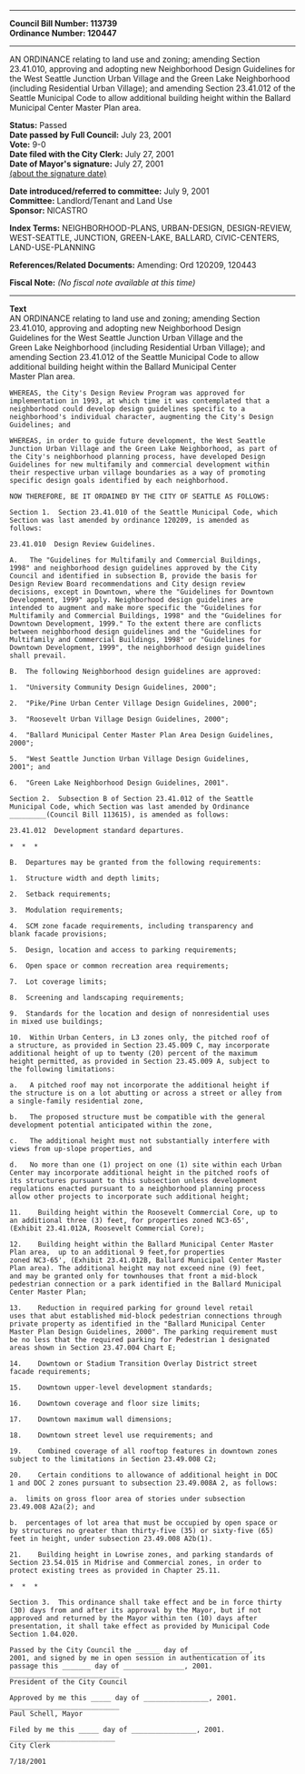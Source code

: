 * * * * *  
  
**Council Bill Number: [](#h0)[](#h2)113739**   
**Ordinance Number: 120447**  
  
* * * * *  
  
AN ORDINANCE relating to land use and zoning; amending Section 23.41.010, approving and adopting new Neighborhood Design Guidelines for the West Seattle Junction Urban Village and the Green Lake Neighborhood (including Residential Urban Village); and amending Section 23.41.012 of the Seattle Municipal Code to allow additional building height within the Ballard Municipal Center Master Plan area.  
  
**Status:** Passed   
**Date passed by Full Council:** July 23, 2001   
**Vote:** 9-0   
**Date filed with the City Clerk:** July 27, 2001   
**Date of Mayor's signature:** July 27, 2001   
[(about the signature date)](/~public/approvaldate.htm)   
  
  
**Date introduced/referred to committee:** July 9, 2001   
**Committee:** Landlord/Tenant and Land Use   
**Sponsor:** NICASTRO   
  
**Index Terms:** NEIGHBORHOOD-PLANS, URBAN-DESIGN, DESIGN-REVIEW, WEST-SEATTLE, JUNCTION, GREEN-LAKE, BALLARD, CIVIC-CENTERS, LAND-USE-PLANNING  
  
**References/Related Documents:** Amending: Ord 120209, 120443  
  
**Fiscal Note:** *(No fiscal note available at this time)*  
  
* * * * *  
  
**Text**  
    AN ORDINANCE relating to land use and zoning; amending Section  
    23.41.010, approving and adopting new Neighborhood Design  
    Guidelines for the West Seattle Junction Urban Village and the  
    Green Lake Neighborhood (including Residential Urban Village); and  
    amending Section 23.41.012 of the Seattle Municipal Code to allow  
    additional building height within the Ballard Municipal Center  
    Master Plan area.  
  
    WHEREAS, the City's Design Review Program was approved for  
    implementation in 1993, at which time it was contemplated that a  
    neighborhood could develop design guidelines specific to a  
    neighborhood's individual character, augmenting the City's Design  
    Guidelines; and  
  
    WHEREAS, in order to guide future development, the West Seattle  
    Junction Urban Village and the Green Lake Neighborhood, as part of  
    the City's neighborhood planning process, have developed Design  
    Guidelines for new multifamily and commercial development within  
    their respective urban village boundaries as a way of promoting  
    specific design goals identified by each neighborhood.  
  
    NOW THEREFORE, BE IT ORDAINED BY THE CITY OF SEATTLE AS FOLLOWS:  
  
    Section 1.  Section 23.41.010 of the Seattle Municipal Code, which  
    Section was last amended by ordinance 120209, is amended as  
    follows:  
  
    23.41.010  Design Review Guidelines.  
  
    A.   The "Guidelines for Multifamily and Commercial Buildings,  
    1998" and neighborhood design guidelines approved by the City  
    Council and identified in subsection B, provide the basis for  
    Design Review Board recommendations and City design review  
    decisions, except in Downtown, where the "Guidelines for Downtown  
    Development, 1999" apply. Neighborhood design guidelines are  
    intended to augment and make more specific the "Guidelines for  
    Multifamily and Commercial Buildings, 1998" and the "Guidelines for  
    Downtown Development, 1999." To the extent there are conflicts  
    between neighborhood design guidelines and the "Guidelines for  
    Multifamily and Commercial Buildings, 1998" or "Guidelines for  
    Downtown Development, 1999", the neighborhood design guidelines  
    shall prevail.  
  
    B.  The following Neighborhood design guidelines are approved:  
  
    1.  "University Community Design Guidelines, 2000";  
  
    2.  "Pike/Pine Urban Center Village Design Guidelines, 2000";  
  
    3.  "Roosevelt Urban Village Design Guidelines, 2000";  
  
    4.  "Ballard Municipal Center Master Plan Area Design Guidelines,  
    2000";  
  
    5.  "West Seattle Junction Urban Village Design Guidelines,  
    2001"; and  
  
    6.  "Green Lake Neighborhood Design Guidelines, 2001".   
  
    Section 2.  Subsection B of Section 23.41.012 of the Seattle  
    Municipal Code, which Section was last amended by Ordinance  
    _________(Council Bill 113615), is amended as follows:  
  
    23.41.012  Development standard departures.  
  
    *  *  *  
  
    B.  Departures may be granted from the following requirements:  
  
    1.  Structure width and depth limits;  
  
    2.  Setback requirements;  
  
    3.  Modulation requirements;  
  
    4.  SCM zone facade requirements, including transparency and  
    blank facade provisions;  
  
    5.  Design, location and access to parking requirements;  
  
    6.  Open space or common recreation area requirements;  
  
    7.  Lot coverage limits;  
  
    8.  Screening and landscaping requirements;  
  
    9.  Standards for the location and design of nonresidential uses  
    in mixed use buildings;  
  
    10.  Within Urban Centers, in L3 zones only, the pitched roof of  
    a structure, as provided in Section 23.45.009 C, may incorporate  
    additional height of up to twenty (20) percent of the maximum  
    height permitted, as provided in Section 23.45.009 A, subject to  
    the following limitations:  
  
    a.   A pitched roof may not incorporate the additional height if  
    the structure is on a lot abutting or across a street or alley from  
    a single-family residential zone,  
  
    b.   The proposed structure must be compatible with the general  
    development potential anticipated within the zone,  
  
    c.   The additional height must not substantially interfere with  
    views from up-slope properties, and  
  
    d.   No more than one (1) project on one (1) site within each Urban  
    Center may incorporate additional height in the pitched roofs of  
    its structures pursuant to this subsection unless development  
    regulations enacted pursuant to a neighborhood planning process  
    allow other projects to incorporate such additional height;  
  
    11.    Building height within the Roosevelt Commercial Core, up to  
    an additional three (3) feet, for properties zoned NC3-65',  
    (Exhibit 23.41.012A, Roosevelt Commercial Core);  
  
    12.    Building height within the Ballard Municipal Center Master  
    Plan area,  up to an additional 9 feet,for properties  
    zoned NC3-65', (Exhibit 23.41.012B, Ballard Municipal Center Master  
    Plan area). The additional height may not exceed nine (9) feet,  
    and may be granted only for townhouses that front a mid-block  
    pedestrian connection or a park identified in the Ballard Municipal  
    Center Master Plan;  
  
    13.    Reduction in required parking for ground level retail  
    uses that abut established mid-block pedestrian connections through  
    private property as identified in the "Ballard Municipal Center  
    Master Plan Design Guidelines, 2000". The parking requirement must  
    be no less that the required parking for Pedestrian 1 designated  
    areas shown in Section 23.47.004 Chart E;  
  
    14.    Downtown or Stadium Transition Overlay District street  
    facade requirements;  
  
    15.    Downtown upper-level development standards;  
  
    16.    Downtown coverage and floor size limits;  
  
    17.    Downtown maximum wall dimensions;  
  
    18.    Downtown street level use requirements; and  
  
    19.    Combined coverage of all rooftop features in downtown zones  
    subject to the limitations in Section 23.49.008 C2;  
  
    20.    Certain conditions to allowance of additional height in DOC  
    1 and DOC 2 zones pursuant to subsection 23.49.008A 2, as follows:  
  
    a.  limits on gross floor area of stories under subsection  
    23.49.008 A2a(2); and  
  
    b.  percentages of lot area that must be occupied by open space or  
    by structures no greater than thirty-five (35) or sixty-five (65)  
    feet in height, under subsection 23.49.008 A2b(1).  
  
    21.    Building height in Lowrise zones, and parking standards of  
    Section 23.54.015 in Midrise and Commercial zones, in order to  
    protect existing trees as provided in Chapter 25.11.  
  
    *  *  *  
  
    Section 3.  This ordinance shall take effect and be in force thirty  
    (30) days from and after its approval by the Mayor, but if not  
    approved and returned by the Mayor within ten (10) days after  
    presentation, it shall take effect as provided by Municipal Code  
    Section 1.04.020.  
  
    Passed by the City Council the ______ day of ______________,  
    2001, and signed by me in open session in authentication of its  
    passage this _______ day of _______________, 2001.  
    ___________________________  
    President of the City Council  
  
    Approved by me this _____ day of ________________, 2001.  
    ___________________________  
    Paul Schell, Mayor  
  
    Filed by me this _____ day of ________________, 2001.  
    __________________________  
    City Clerk  
  
    7/18/2001  
